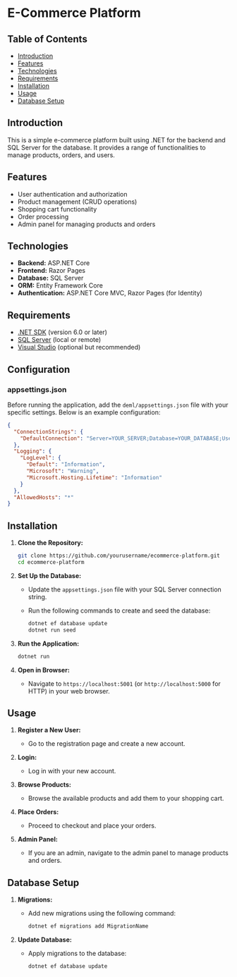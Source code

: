 # E-Commerce Platform

## Table of Contents
- [Introduction](#introduction)
- [Features](#features)
- [Technologies](#technologies)
- [Requirements](#requirements)
- [Installation](#installation)
- [Usage](#usage)
- [Database Setup](#database-setup)

## Introduction
This is a simple e-commerce platform built using .NET for the backend and SQL Server for the database. It provides a range of functionalities to manage products, orders, and users.

## Features
- User authentication and authorization
- Product management (CRUD operations)
- Shopping cart functionality
- Order processing
- Admin panel for managing products and orders

## Technologies
- **Backend:** ASP.NET Core
- **Frontend:** Razor Pages 
- **Database:** SQL Server
- **ORM:** Entity Framework Core
- **Authentication:** ASP.NET Core MVC, Razor Pages (for Identity)

## Requirements
- [.NET SDK](https://dotnet.microsoft.com/download) (version 6.0 or later)
- [SQL Server](https://www.microsoft.com/en-us/sql-server/sql-server-downloads) (local or remote)
- [Visual Studio](https://visualstudio.microsoft.com/) (optional but recommended)

## Configuration

### appsettings.json
Before running the application, add the `deml/appsettings.json` file with your specific settings. Below is an example configuration:

```json
{
  "ConnectionStrings": {
    "DefaultConnection": "Server=YOUR_SERVER;Database=YOUR_DATABASE;User Id=YOUR_USERNAME;Password=YOUR_PASSWORD;"
  },
  "Logging": {
    "LogLevel": {
      "Default": "Information",
      "Microsoft": "Warning",
      "Microsoft.Hosting.Lifetime": "Information"
    }
  },
  "AllowedHosts": "*"
}
```
## Installation

1. **Clone the Repository:**
    ```bash
    git clone https://github.com/yourusername/ecommerce-platform.git
    cd ecommerce-platform
    ```

2. **Set Up the Database:**
   - Update the `appsettings.json` file with your SQL Server connection string.
   
   - Run the following commands to create and seed the database:
     ```bash
     dotnet ef database update
     dotnet run seed
     ```

3. **Run the Application:**
    ```bash
    dotnet run
    ```

4. **Open in Browser:**
    - Navigate to `https://localhost:5001` (or `http://localhost:5000` for HTTP) in your web browser.

## Usage

1. **Register a New User:**
   - Go to the registration page and create a new account.

2. **Login:**
   - Log in with your new account.

3. **Browse Products:**
   - Browse the available products and add them to your shopping cart.

4. **Place Orders:**
   - Proceed to checkout and place your orders.

5. **Admin Panel:**
   - If you are an admin, navigate to the admin panel to manage products and orders.

## Database Setup

1. **Migrations:**
   - Add new migrations using the following command:
     ```bash
     dotnet ef migrations add MigrationName
     ```

2. **Update Database:**
   - Apply migrations to the database:
     ```bash
     dotnet ef database update
     ```
